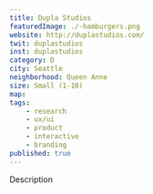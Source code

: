 ```yaml
---
title: Dupla Studios
featuredImage: ./-hamburgers.png
website: http://duplastudios.com/
twit: duplastudios
inst: duplastudios
category: D
city: Seattle
neighborhood: Queen Anne
size: Small (1-10)
map: 
tags:
    - research
    - ux/ui
    - product
    - interactive
    - branding
published: true
---
```


Description
